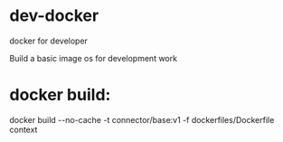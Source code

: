 # dev-docker
docker for developer


Build a basic image os for development work

# docker build:
docker build --no-cache -t connector/base:v1 -f dockerfiles/Dockerfile context

